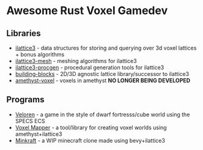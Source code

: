 # Awesome Rust Voxel Gamedev
## Libraries
- [ilattice3](https://github.com/bonsairobo/ilattice3) - data structures for storing and querying over 3d voxel lattices + bonus algorithms
 - [ilattice3-mesh](https://github.com/bonsairobo/ilattice3-mesh) - meshing algorithms for ilattice3
 - [ilattice3-procgen](https://github.com/bonsairobo/ilattice3-procgen) - procedural generation tools for ilattice3
- [building-blocks](https://github.com/bonsairobo/building-blocks) - 2D/3D agnostic lattice library/successor to ilattice3
- [amethyst-voxel](https://github.com/Kurble/amethyst_voxel) - voxels in amethyst **NO LONGER BEING DEVELOPED**
## Programs
- [Veloren](https://gitlab.com/veloren/veloren) - a game in the style of dwarf fortresss/cube world using the SPECS ECS
- [Voxel Mapper](https://github.com/amethyst/voxel-mapper) - a tool/library for creating voxel worlds using amethyst+ilattice3
- [Minkraft](https://github.com/superdump/minkraft) - a WIP minecraft clone made using bevy+ilattice3
